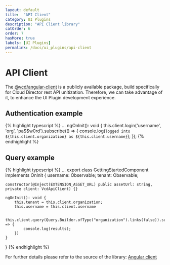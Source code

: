 ```yaml
---
layout: default
title:  "API Client"
category: UI Plugins
description: "API Client library"
catOrder: 6
order: 7
hasMore: true
labels: [UI Plugins]
permalink: /docs/ui_plugins/api-client
---
```

# API Client
The [@vcd/angular-client][api-client] is a publicly available package, build specifically for Cloud Director rest API unitization. 
Therefore, we can take advantage of it, to enhance the UI Plugin development experience.

## Authentication example

{% highlight typescript %}
...
ngOnInit(): void {
this.client.login('username', 'org', 'pa$$w0rd').subscribe(() => {
console.log(`logged into ${this.client.organization} as ${this.client.username}`);
});
{% endhighlight %}

## Query example

{% highlight typescript %}
...
export class GettingStartedComponent implements OnInit {
    username: Observable<string>;
    tenant: Observable<string>;

    constructor(@Inject(EXTENSION_ASSET_URL) public assetUrl: string, private client: VcdApiClient) {}

    ngOnInit(): void {
        this.tenant = this.client.organization;
        this.username = this.client.username
        
        this.client.query(Query.Builder.ofType("organization").links(false)).subscribe(results => {
            console.log(results);
        })
    }
}
{% endhighlight %}

For further details please refer to the source of the library: [Angular client][angular-client]

[api-client]: https://www.npmjs.com/package/@vcd/angular-client
[angular-client]: https://github.com/vmware/cloud-director-typescript-clients/tree/main/packages/angular